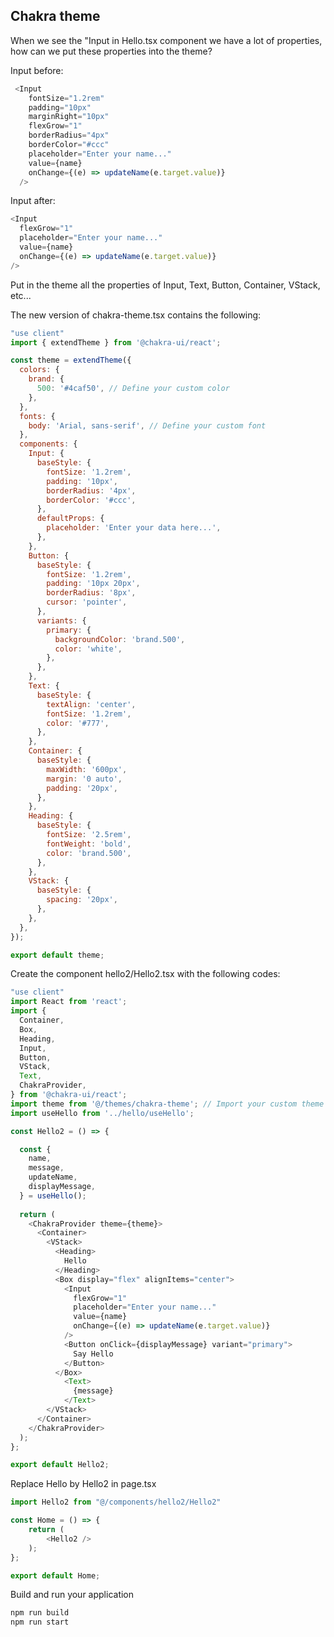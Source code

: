 ## Chakra theme 

When we see the "Input in Hello.tsx component we have a lot of properties, how can we put these properties into the theme?    

Input before:    
```.js
 <Input
    fontSize="1.2rem"
    padding="10px"
    marginRight="10px"
    flexGrow="1"
    borderRadius="4px"
    borderColor="#ccc"
    placeholder="Enter your name..."
    value={name}
    onChange={(e) => updateName(e.target.value)}
  />
```

Input after:    
```.js
<Input
  flexGrow="1"
  placeholder="Enter your name..."
  value={name}
  onChange={(e) => updateName(e.target.value)}
/>
```

Put in the theme all the properties of Input, Text, Button, Container,  VStack, etc...     

The new version of chakra-theme.tsx contains the following:    
```.js
"use client"
import { extendTheme } from '@chakra-ui/react';

const theme = extendTheme({
  colors: {
    brand: {
      500: '#4caf50', // Define your custom color
    },
  },
  fonts: {
    body: 'Arial, sans-serif', // Define your custom font
  },
  components: {
    Input: {
      baseStyle: {
        fontSize: '1.2rem',
        padding: '10px',
        borderRadius: '4px',
        borderColor: '#ccc',
      },
      defaultProps: {
        placeholder: 'Enter your data here...',
      },
    },
    Button: {
      baseStyle: {
        fontSize: '1.2rem',
        padding: '10px 20px',
        borderRadius: '8px',
        cursor: 'pointer',
      },
      variants: {
        primary: {
          backgroundColor: 'brand.500',
          color: 'white',
        },
      },
    },
    Text: {
      baseStyle: {
        textAlign: 'center',
        fontSize: '1.2rem',
        color: '#777',
      },
    },
    Container: {
      baseStyle: {
        maxWidth: '600px',
        margin: '0 auto',
        padding: '20px',
      },
    },
    Heading: {
      baseStyle: {
        fontSize: '2.5rem',
        fontWeight: 'bold',
        color: 'brand.500',
      },
    },
    VStack: {
      baseStyle: {
        spacing: '20px',
      },
    },
  },
});

export default theme;
```

Create the component  hello2/Hello2.tsx with the following codes:
```.js
"use client"
import React from 'react'; 
import {
  Container,
  Box,
  Heading,
  Input,
  Button,
  VStack,
  Text,
  ChakraProvider, 
} from '@chakra-ui/react';
import theme from '@/themes/chakra-theme'; // Import your custom theme
import useHello from '../hello/useHello';

const Hello2 = () => {

  const {
    name,
    message,
    updateName,
    displayMessage,
  } = useHello();
  
  return (
    <ChakraProvider theme={theme}> 
      <Container>
        <VStack>
          <Heading> 
            Hello
          </Heading>
          <Box display="flex" alignItems="center">
            <Input
              flexGrow="1"
              placeholder="Enter your name..."
              value={name}
              onChange={(e) => updateName(e.target.value)}
            />
            <Button onClick={displayMessage} variant="primary">
              Say Hello
            </Button>
          </Box>
            <Text>
              {message}
            </Text>
        </VStack>
      </Container>
    </ChakraProvider>
  );
};

export default Hello2;
```

Replace Hello by Hello2 in page.tsx   
```.js
import Hello2 from "@/components/hello2/Hello2"

const Home = () => {
	return (
		<Hello2 />
	);
};

export default Home;
```

Build and run your application
```.js
npm run build
npm run start
```
 
